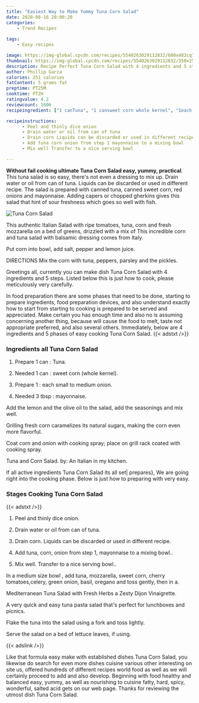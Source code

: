 ```yaml
---
title: "Easiest Way to Make Yummy Tuna Corn Salad"
date: 2020-08-16 20:00:20
categories:
    - Trend Recipes
    
tags:
    - Easy recipes

image: https://img-global.cpcdn.com/recipes/5540263029112832/680x482cq70/tuna-corn-salad-recipe-main-photo.jpg
thumbnail: https://img-global.cpcdn.com/recipes/5540263029112832/350x250cq70/tuna-corn-salad-recipe-main-photo.jpg
description: Recipe Perfect Tuna Corn Salad with 4 ingredients and 5 stages of easy cooking.
author: Phillip Garza
calories: 251 calories
fatContent: 5 grams fat
preptime: PT25M
cooktime: PT2H
ratingvalue: 4.2
reviewcount: 1606
recipeingredient: ["1 canTuna", "1 cansweet corn whole kernel", "1each small to medium onion", "3 tbspmayonnaise"]

recipeinstructions: 
      - Peel and thinly dice onion 
      - Drain water or oil from can of tuna 
      - Drain corn Liquids can be discarded or used in different recipe 
      - Add tuna corn onion from step 1 mayonnaise to a mixing bowl 
      - Mix well Transfer to a nice serving bowl

---
```




**Without fail cooking ultimate Tuna Corn Salad easy, yummy, practical**. This tuna salad is so easy, there&#39;s not even a dressing to mix up. Drain water or oil from can of tuna. Liquids can be discarded or used in different recipe. The salad is prepared with canned tuna, canned sweet corn, red onions and mayonnaise. Adding capers or chopped gherkins gives this salad that hint of sour freshness which goes so well with fish.


![Tuna Corn Salad](https://img-global.cpcdn.com/recipes/5540263029112832/680x482cq70/tuna-corn-salad-recipe-main-photo.jpg "Tuna Corn Salad")



This authentic Italian Salad with ripe tomatoes, tuna, corn and fresh mozzarella on a bed of greens, drizzled with a mix of This incredible corn and tuna salad with balsamic dressing comes from Italy.

Put corn into bowl, add salt, pepper and lemon juice.

DIRECTIONS Mix the corn with tuna, peppers, parsley and the pickles.


Greetings all, currently you can make dish Tuna Corn Salad with 4 ingredients and 5 steps. Listed below this is just how to cook, please meticulously very carefully.

In food preparation there are some phases that need to be done, starting to prepare ingredients, food preparation devices, and also understand exactly how to start from starting to cooking is prepared to be served and appreciated. Make certain you has enough time and also no is assuming concerning another thing, because will cause the food to melt, taste not appropriate preferred, and also several others. Immediately, below are 4 ingredients and 5 phases of easy cooking Tuna Corn Salad.
{{< adstxt />}}

### Ingredients all Tuna Corn Salad


1. Prepare 1 can : Tuna.

1. Needed 1 can : sweet corn (whole kernel).

1. Prepare 1 : each small to medium onion.

1. Needed 3 tbsp : mayonnaise.


Add the lemon and the olive oil to the salad, add the seasonings and mix well.

Grilling fresh corn caramelizes its natural sugars, making the corn even more flavorful.

Coat corn and onion with cooking spray; place on grill rack coated with cooking spray.

Tuna and Corn Salad. by: An Italian in my kitchen.


If all active ingredients Tuna Corn Salad its all set| prepares}, We are going right into the cooking phase. Below is just how to preparing with very easy.

### Stages Cooking Tuna Corn Salad

{{< adstxt />}}


1. Peel and thinly dice onion.



1. Drain water or oil from can of tuna.



1. Drain corn. Liquids can be discarded or used in different recipe.



1. Add tuna, corn, onion from step 1, mayonnaise to a mixing bowl..



1. Mix well. Transfer to a nice serving bowl..




In a medium size bowl , add tuna, mozzarella, sweet corn, cherry tomatoes,celery, green onion, basil, oregano and toss gently, then in a.

Mediterranean Tuna Salad with Fresh Herbs a Zesty Dijon Vinaigrette.

A very quick and easy tuna pasta salad that&#39;s perfect for lunchboxes and picnics.

Flake the tuna into the salad using a fork and toss lightly.

Serve the salad on a bed of lettuce leaves, if using.


{{< adslink />}}

Like that formula easy make with established dishes Tuna Corn Salad, you likewise do search for even more dishes cuisine various other interesting on site us, offered hundreds of different recipes world food as well as we will certainly proceed to add and also develop. Beginning with food healthy and balanced easy, yummy, as well as nourishing to cuisine fatty, hard, spicy, wonderful, salted acid gets on our web page. Thanks for reviewing the utmost dish Tuna Corn Salad.
